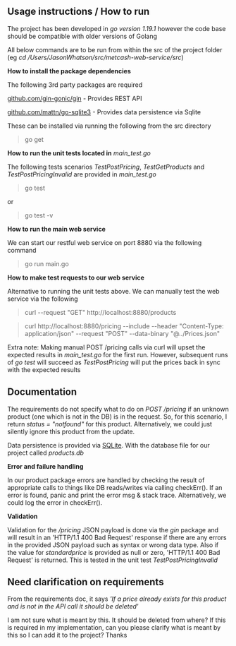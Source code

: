## Usage instructions / How to run

The project has been developed in *go version 1.19.1* however the code base should be compatible with older versions of Golang

All below commands are to be run from within the src of the project folder (eg *cd /Users/JasonWhatson/src/metcash-web-service/src*)

**How to install the package dependencies**

The following 3rd party packages are required 

[github.com/gin-gonic/gin](https://github.com/gin-gonic/gin) - Provides REST API

[github.com/mattn/go-sqlite3](https://github.com/mattn/go-sqlite3) - Provides data persistence via Sqlite

These can be installed via running the following from the src directory

> go get

**How to run the unit tests located in** *main_test.go*

The following tests scenarios _TestPostPricing_, _TestGetProducts_ and _TestPostPricingInvalid_ are provided in *main_test.go*

> go test  
>
or
>
> go test -v

**How to run the main web service**

We can start our restful web service on port 8880 via the following command

> go run main.go

**How to make test requests to our web service**

Alternative to running the unit tests above. We can manually test the web service via the following

> curl --request "GET" http://localhost:8880/products

>curl http://localhost:8880/pricing --include --header "Content-Type: application/json" --request "POST" --data-binary "@../Prices.json"

Extra note: Making manual POST /pricing calls via curl will upset the expected results in *main_test.go* for the first run. However, subsequent runs of _go test_ will succeed as _TestPostPricing_ will put the prices back in sync with the expected results  

## Documentation

The requirements do not specify what to do on _POST /pricing_ if an unknown product (one which is not in the DB) is in the request. So, for this scenario, I return _status = "notfound"_ for this product. Alternatively, we could just silently ignore this product from the update.

Data persistence is provided via [SQLite](https://en.wikipedia.org/wiki/SQLite). With the database file for our project called _products.db_

**Error and failure handling** 

In our product package errors are handled by checking the result of appropriate calls to things like DB reads/writes via calling checkErr(). If an error is found, panic and print the error msg & stack trace. Alternatively, we could log the error in checkErr(). 

**Validation** 

Validation for the _/pricing_ JSON payload is done via the _gin_ package and will result in an 'HTTP/1.1 400 Bad Request' response if there are any errors in the provided JSON payload such as syntax or wrong data type. Also if the value for _standardprice_ is provided as null or zero, 'HTTP/1.1 400 Bad Request' is returned. This is tested in the unit test _TestPostPricingInvalid_ 

## Need clarification on requirements 

From the requirements doc, it says _'If a price already exists for this product and is not in the API call it should be deleted'_

I am not sure what is meant by this. It should be deleted from where? 
If this is required in my implementation, can you please clarify what is meant by this so I can add it to the project? Thanks


